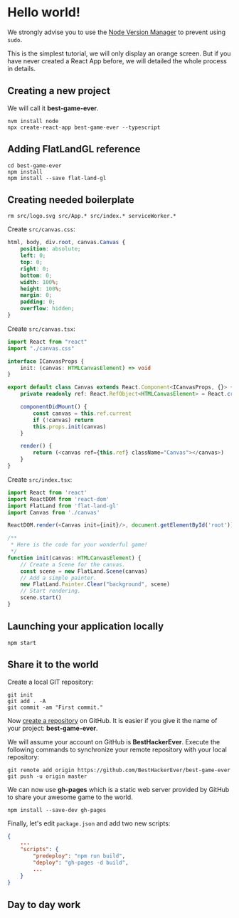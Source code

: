 # Hello world!

We strongly advise you to use the [Node Version Manager](https://github.com/nvm-sh/nvm/blob/master/README.md) to prevent using `sudo`.

This is the simplest tutorial, we will only display an orange screen.
But if you have never created a React App before, we will detailed the whole process in details.

## Creating a new project
We will call it __best-game-ever__.

```
nvm install node
npx create-react-app best-game-ever --typescript
```

## Adding FlatLandGL reference

```
cd best-game-ever
npm install
npm install --save flat-land-gl
```

## Creating needed boilerplate

```
rm src/logo.svg src/App.* src/index.* serviceWorker.*
```

Create `src/canvas.css`:
```css
html, body, div.root, canvas.Canvas {
    position: absolute;
    left: 0;
    top: 0;
    right: 0;
    bottom: 0;
    width: 100%;
    height: 100%;
    margin: 0;
    padding: 0;
    overflow: hidden;
}
```

Create `src/canvas.tsx`:
```ts
import React from "react"
import "./canvas.css"

interface ICanvasProps {
    init: (canvas: HTMLCanvasElement) => void
}

export default class Canvas extends React.Component<ICanvasProps, {}> {
    private readonly ref: React.RefObject<HTMLCanvasElement> = React.createRef();

    componentDidMount() {
        const canvas = this.ref.current
        if (!canvas) return
        this.props.init(canvas)
    }

    render() {
        return (<canvas ref={this.ref} className="Canvas"></canvas>)
    }
}
```

Create `src/index.tsx`:
```ts
import React from 'react'
import ReactDOM from 'react-dom'
import FlatLand from 'flat-land-gl'
import Canvas from './canvas'

ReactDOM.render(<Canvas init={init}/>, document.getElementById('root'));

/**
 * Here is the code for your wonderful game!
 */
function init(canvas: HTMLCanvasElement) {
    // Create a Scene for the canvas.
    const scene = new FlatLand.Scene(canvas)
    // Add a simple painter.
    new FlatLand.Painter.Clear("background", scene)
    // Start rendering.
    scene.start()
}
```

## Launching your application locally

```
npm start
```

## Share it to the world

Create a local GIT repository:
```
git init
git add . -A
git commit -am "First commit."
```

Now [create a repository](https://help.github.com/en/github/creating-cloning-and-archiving-repositories/creating-a-new-repository) on GitHub. It is easier if you give it the name of your project: __best-game-ever__.

We will assume your account on GitHub is __BestHackerEver__. Execute the following commands to synchronize your remote repository with your local repository:

```
git remote add origin https://github.com/BestHackerEver/best-game-ever
git push -u origin master
```

We can now use __gh-pages__ which is a static web server provided by GitHub to share your awesome game to the world.

```
npm install --save-dev gh-pages
```

Finally, let's edit `package.json` and add two new scripts:
```json
{
    ...
    "scripts": {
        "predeploy": "npm run build",
        "deploy": "gh-pages -d build",
        ...
    }
}
```

## Day to day work
